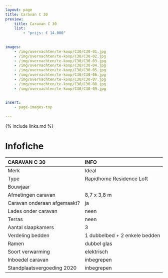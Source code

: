 ```yaml
---
layout: page
title: Caravan C 30
preview: 
    title: Caravan C 30
    list:
        - "prijs: € 14.000"
        
        
images:
    - /img/overnachten/te-koop/C30/C30-01.jpg
    - /img/overnachten/te-koop/C30/C30-02.jpg
    - /img/overnachten/te-koop/C30/C30-03.jpg
    - /img/overnachten/te-koop/C30/C30-04.jpg
    - /img/overnachten/te-koop/C30/C30-05.jpg
    - /img/overnachten/te-koop/C30/C30-06.jpg
    - /img/overnachten/te-koop/C30/C30-07.jpg
    - /img/overnachten/te-koop/C30/C30-08.jpg
    - /img/overnachten/te-koop/C30/C30-09.jpg
    
    
insert:
    - page-images-top
    
---
```


{% include links.md %}



# Infofiche 

CARAVAN C 30                | INFO        | 
:---------------------------|:------------|
Merk                        |Ideal 
Type                        |Rapidhome Residence Loft
Bouwjaar                    |
Afmetingen caravan          |8,7 x 3,8 m
Caravan onderaan afgemaakt? |ja
Lades onder caravan         |neen
Terras                      |neen
Aantal slaapkamers          |3
Verdeling bedden            |1 dubbelbed + 2 enkele bedden
Ramen                       |dubbel glas
Soort verwarming            |elektrisch
Inboedel caravan            |inbegrepen
Standplaatsvergoeding 2020  |inbegrepen
